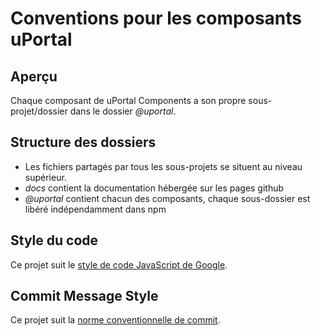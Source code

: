 # Conventions pour les composants uPortal

## Aperçu

Chaque composant de uPortal Components a son propre sous-projet/dossier dans le dossier _@uportal_.

## Structure des dossiers

- Les fichiers partagés par tous les sous-projets se situent au niveau supérieur.
- _docs_ contient la documentation hébergée sur les pages github
- _@uportal_ contient chacun des composants, chaque sous-dossier est libéré indépendamment dans npm

## Style du code

Ce projet suit le [style de code JavaScript de Google](https://google.github.io/styleguide/jsguide.html).

## Commit Message Style

Ce projet suit la [norme conventionnelle de commit](https://conventionalcommits.org/).


